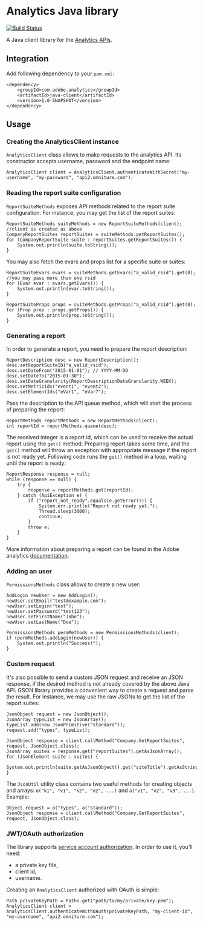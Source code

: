 # Analytics Java library

[![Build Status](https://travis-ci.org/Adobe-Marketing-Cloud/analytics-java-library.svg?branch=master)](https://travis-ci.org/Adobe-Marketing-Cloud/analytics-java-library)

A Java client library for the [Analytics APIs](https://marketing.adobe.com/developer/documentation).

## Integration

Add following dependency to your `pom.xml`:

    <dependency>
        <groupId>com.adobe.analytics</groupId>
        <artifactId>java-client</artifactId>
        <version>1.0-SNAPSHOT</version>
    </dependency>

## Usage

### Creating the AnalyticsClient instance

`AnalyticsClient` class allows to make requests to the analytics API.
Its constructor accepts username, password and the endpoint name:

    AnalyticsClient client = AnalyticsClient.authenticateWithSecret("my-username", "my-password", "api2.omniture.com");

### Reading the report suite configuration

`ReportSuiteMethods` exposes API methods related to the report suite
configuration. For instance, you may get the list of the report suites:

    ReportSuiteMethods suiteMethods = new ReportSuiteMethods(client); //client is created as above
    CompanyReportSuites reportSuites = suiteMethods.getReportSuites();
    for (CompanyReportSuite suite : reportSuites.getReportSuites()) {
        System.out.println(suite.toString());
    }

You may also fetch the evars and props list for a specific suite or
suites:

    ReportSuiteEvars evars = suiteMethods.getEvars("a_valid_rsid").get(0); //you may pass more than one rsid
    for (Evar evar : evars.getEvars()) {
        System.out.println(evar.toString());
    }

    ReportSuiteProps props = suiteMethods.getProps("a_valid_rsid").get(0);
    for (Prop prop : props.getProps()) {
        System.out.println(prop.toString());
    }

### Generating a report

In order to generate a report, you need to prepare the report
description:

    ReportDescription desc = new ReportDescription();
    desc.setReportSuiteID("a_valid_rsid");
    desc.setDateFrom("2015-01-01"); // YYYY-MM-DD
    desc.setDateTo("2015-01-30");
    desc.setDateGranularity(ReportDescriptionDateGranularity.WEEK);
    desc.setMetricIds("event1", "event2");
    desc.setElementIds("eVar1", "eVar7");

Pass the description to the API queue method, which will start the
process of preparing the report:

    ReportMethods reportMethods = new ReportMethods(client);
    int reportId = reportMethods.queue(desc);

The received integer is a report id, which can be used to receive the
actual report using the `get()` method. Preparing report takes some
time, and the `get()` method will throw an exception with appropriate
message if the report is not ready yet. Following code runs the `get()`
method in a loop, waiting until the report is ready:

    ReportResponse response = null;
    while (response == null) {
        try {
            response = reportMethods.get(reportId);
        } catch (ApiException e) {
            if ("report_not_ready".equals(e.getError())) {
                System.err.println("Report not ready yet.");
                Thread.sleep(3000);
                continue;
            }
            throw e;
        }
    }

More information about preparing a report can be found in the Adobe
analytics [documentation](https://marketing.adobe.com/developer/documentation/analytics-reporting-1-4/get-started).

### Adding an user

`PermissionsMethods` class allows to create a new user:

    AddLogin newUser = new AddLogin();
    newUser.setEmail("test@example.com");
    newUser.setLogin("test");
    newUser.setPassword("test123");
    newUser.setFirstName("John");
    newUser.setLastName("Doe");

    PermissionsMethods permMethods = new PermissionsMethods(client);
    if (permMethods.addLogin(newUser)) {
        System.out.println("Success!");
    }

### Custom request

It's also possible to send a custom JSON request and receive an JSON
response, if the desired method is not already covered by the above Java
API. GSON library provides a convenient way to create a request and
parse the result. For instance, we may use the raw JSONs to get the list
of the report suites:

    JsonObject request = new JsonObject();
    JsonArray typeList = new JsonArray();
    typeList.add(new JsonPrimitive("standard"));
    request.add("types", typeList);

    JsonObject response = client.callMethod("Company.GetReportSuites", request, JsonObject.class);
    JsonArray suites = response.get("reportSuites").getAsJsonArray();
    for (JsonElement suite : suites) {
        System.out.println(suite.getAsJsonObject().get("siteTitle").getAsString());
    }

The `JsonUtil` utility class contains two useful methods for creating
objects and arrays: `o("k1", "v1", "k2", "v2", ...)` and `a("v1", "v2", "v3", ...)`. Example:

    Object request = o("types", a("standard"));
    JsonObject response = client.callMethod("Company.GetReportSuites", request, JsonObject.class);

### JWT/OAuth authorization

The library supports
[service account authorization](https://marketing.adobe.com/developer/documentation/authentication-1/auth-service-account-1).
In order to use it, you'll need:

* a private key file,
* client id,
* username.

Creating an `AnalyticsClient` authorized with OAuth is simple:

    Path privateKeyPath = Paths.get("path/to/my/private/key.pem");
    AnalyticsClient client = AnalyticsClient.authenticateWithOAuth(privateKeyPath, "my-client-id", "my-username", "api2.omniture.com");

